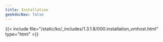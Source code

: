 ```yaml
---
title: Installation
geekdocNav: false
---
```

{{< include file="/static/ko/_includes/1.3.1.8/000.installation_vmhost.html" type="html" >}}